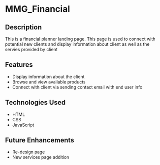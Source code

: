 # MMG_Financial

## Description
This is a financial planner landing page. This page is used to connect with potential new clients and display information about client as well as the servies provided by client

## Features
- Display information about the client
- Browse and view available products
- Connect with client via sending contact email with end user info


## Technologies Used
- HTML
- CSS
- JavaScript

## Future Enhancements
- Re-design page
- New services page addition
  
